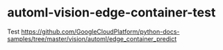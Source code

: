 # automl-vision-edge-container-test
Test https://github.com/GoogleCloudPlatform/python-docs-samples/tree/master/vision/automl/edge_container_predict
